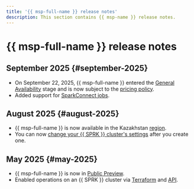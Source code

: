 ```yaml
---
title: '{{ msp-full-name }} release notes'
description: This section contains {{ msp-name }} release notes.
---
```


# {{ msp-full-name }} release notes

## September 2025 {#september-2025}

* On September 22, 2025, {{ msp-full-name }} entered the [General Availability](../overview/concepts/launch-stages.md) stage and is now subject to the [pricing policy](pricing.md).
* Added support for [SparkConnect jobs](operations/jobs-sparkconnect.md).

## August 2025 {#august-2025}

* {{ msp-full-name }} is now available in the Kazakhstan [region](../overview/concepts/region.md).
* You can now [change your {{ SPRK }} cluster's settings](operations/cluster-update.md) after you create one.

## May 2025 {#may-2025}

* {{ msp-full-name }} is now in [Public Preview](../overview/concepts/launch-stages.md).
* Enabled operations on an {{ SPRK }} cluster via [Terraform](tf-ref.md) and [API](api-ref/authentication.md).
